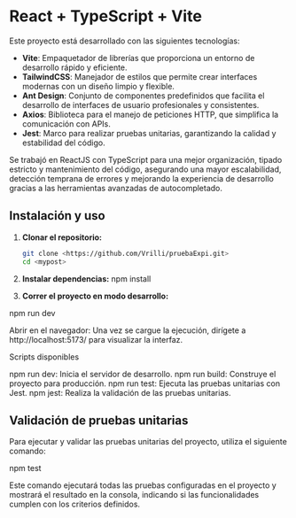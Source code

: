 # React + TypeScript + Vite

Este proyecto está desarrollado con las siguientes tecnologías:

- **Vite**: Empaquetador de librerías que proporciona un entorno de desarrollo rápido y eficiente.
- **TailwindCSS**: Manejador de estilos que permite crear interfaces modernas con un diseño limpio y flexible.
- **Ant Design**: Conjunto de componentes predefinidos que facilita el desarrollo de interfaces de usuario        profesionales y consistentes.
- **Axios**: Biblioteca para el manejo de peticiones HTTP, que simplifica la comunicación con APIs.
- **Jest**: Marco para realizar pruebas unitarias, garantizando la calidad y estabilidad del código.


Se trabajó en ReactJS con TypeScript para una mejor organización, tipado estricto y mantenimiento del código, asegurando una mayor escalabilidad, detección temprana de errores y mejorando la experiencia de desarrollo gracias a las herramientas avanzadas de autocompletado.

## Instalación y uso

1. **Clonar el repositorio:**
   ```bash
   git clone <https://github.com/Vrilli/pruebaExpi.git>
   cd <mypost>

2. **Instalar dependencias:**
  npm install


3. **Correr el proyecto en modo desarrollo:**

npm run dev

Abrir en el navegador: Una vez se cargue la ejecución, dirígete a http://localhost:5173/ para visualizar la interfaz.

Scripts disponibles

npm run dev: Inicia el servidor de desarrollo.
npm run build: Construye el proyecto para producción.
npm run test: Ejecuta las pruebas unitarias con Jest.
npm jest: Realiza la validación de las pruebas unitarias.


## Validación de pruebas unitarias

Para ejecutar y validar las pruebas unitarias del proyecto, utiliza el siguiente comando:

npm test

Este comando ejecutará todas las pruebas configuradas en el proyecto y mostrará el resultado en la consola, indicando si las funcionalidades cumplen con los criterios definidos.